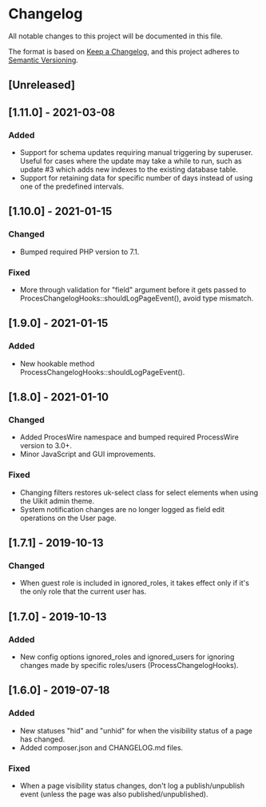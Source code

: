 # Changelog

All notable changes to this project will be documented in this file.

The format is based on [Keep a Changelog](https://keepachangelog.com/en/1.0.0/),
and this project adheres to [Semantic Versioning](https://semver.org/spec/v2.0.0.html).

## [Unreleased]

## [1.11.0] - 2021-03-08

### Added
- Support for schema updates requiring manual triggering by superuser. Useful for cases where the update may take a while to run, such as update #3 which adds new indexes to the existing database table.
- Support for retaining data for specific number of days instead of using one of the predefined intervals.

## [1.10.0] - 2021-01-15

### Changed
- Bumped required PHP version to 7.1.

### Fixed
- More through validation for "field" argument before it gets passed to ProcesChangelogHooks::shouldLogPageEvent(), avoid type mismatch.

## [1.9.0] - 2021-01-15

### Added
- New hookable method ProcessChangelogHooks::shouldLogPageEvent().

## [1.8.0] - 2021-01-10

### Changed
- Added ProcesWire namespace and bumped required ProcessWire version to 3.0+.
- Minor JavaScript and GUI improvements.

### Fixed
- Changing filters restores uk-select class for select elements when using the Uikit admin theme.
- System notification changes are no longer logged as field edit operations on the User page.

## [1.7.1] - 2019-10-13

### Changed
- When guest role is included in ignored_roles, it takes effect only if it's the only role that the current user has.

## [1.7.0] - 2019-10-13

### Added
- New config options ignored_roles and ignored_users for ignoring changes made by specific roles/users (ProcessChangelogHooks).

## [1.6.0] - 2019-07-18

### Added
- New statuses "hid" and "unhid" for when the visibility status of a page has changed.
- Added composer.json and CHANGELOG.md files.

### Fixed
- When a page visibility status changes, don't log a publish/unpublish event (unless the page was also published/unpublished).
